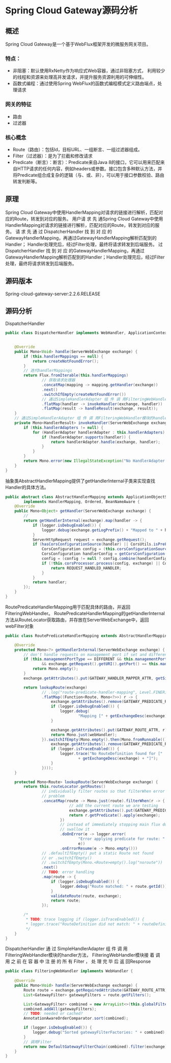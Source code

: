 # Spring Cloud Gateway源码分析

## 概述
Spring Cloud Gateway是一个基于WebFlux框架开发的微服务网关项目。

### 特点：
- 非阻塞：默认使用RxNetty作为响应式Web容器，通过非阻塞方式，
利用较少的线程和资源来处理高并发请求，并提升服务资源利用的可伸缩性。
- 函数式编程：通过使用Spring WebFlux的函数式编程模式定义路由端点，处理请求

### 网关的特征
- 路由
- 过滤器

### 核心概念
- Route（路由）：包括Id，目标URL、一组断言、一组过滤器组成。
- Filter（过滤器）：是为了拦截和修改请求
- Predicate（断言）：断言）：Predicate来自Java 8的接口，它可以用来匹配来自HTTP请求的任何内容，例如headers或参数。接口包含多种默认方法，并将Predicate组合成复杂的逻辑（与、或、非），可以用于接口参数校验、路由转发判断等。



## 原理

Spring Cloud Gateway中使用HandlerMapping对请求的链接进行解析，匹配对应的Route，转发到对应的服务。
用户请 求 先 通Spring Cloud Gateway中使用HandlerMapping对请求的链接进行解析，匹配对应的Route，转发到对应的服务。 
请 求 先 通 过 DispatcherHandler 找 到 对 应 的GatewayHandlerMapping，再通过GatewayHandlerMapping解析匹配到的Handler；
Handler处理完后，经过Filter处理，最终将请求转发到后端服务。
过 DispatcherHandler 找 到 对 应 的GatewayHandlerMapping，再通过GatewayHandlerMapping解析匹配到的Handler；Handler处理完后，经过Filter处理，最终将请求转发到后端服务。

## 源码版本
Spring-cloud-gateway-server:2.2.6.RELEASE


## 源码分析
DispatcherHandler
```java
public class DispatcherHandler implements WebHandler, ApplicationContextAware {

    
    @Override
    public Mono<Void> handle(ServerWebExchange exchange) {
        if (this.handlerMappings == null) {
            return createNotFoundError();
        }
        // 迭代handlerMappings
        return Flux.fromIterable(this.handlerMappings)
                // 获取请求处理器
                .concatMap(mapping -> mapping.getHandler(exchange))
                .next()
                .switchIfEmpty(createNotFoundError())
                // 通过SimpleHandlerAdapter 组 件 调 用FilteringWebHandler模块的handler方法
                .flatMap(handler -> invokeHandler(exchange, handler))
                .flatMap(result -> handleResult(exchange, result));
    }
    // 通过SimpleHandlerAdapter 组 件 调 用FilteringWebHandler模块的handler方法
    private Mono<HandlerResult> invokeHandler(ServerWebExchange exchange, Object handler) {
        if (this.handlerAdapters != null) {
            for (HandlerAdapter handlerAdapter : this.handlerAdapters) {
                if (handlerAdapter.supports(handler)) {
                    return handlerAdapter.handle(exchange, handler);
                }
            }
        }
        return Mono.error(new IllegalStateException("No HandlerAdapter: " + handler));
    }
}

```

抽象类AbstractHandlerMapping提供了getHandlerInternal子类来实现查找Handler的具体方法。

```java
public abstract class AbstractHandlerMapping extends ApplicationObjectSupport
        implements HandlerMapping, Ordered, BeanNameAware {
	@Override
	public Mono<Object> getHandler(ServerWebExchange exchange) {
        // 
		return getHandlerInternal(exchange).map(handler -> {
			if (logger.isDebugEnabled()) {
				logger.debug(exchange.getLogPrefix() + "Mapped to " + handler);
			}
			ServerHttpRequest request = exchange.getRequest();
			if (hasCorsConfigurationSource(handler) || CorsUtils.isPreFlightRequest(request)) {
				CorsConfiguration config = (this.corsConfigurationSource != null ? this.corsConfigurationSource.getCorsConfiguration(exchange) : null);
				CorsConfiguration handlerConfig = getCorsConfiguration(handler, exchange);
				config = (config != null ? config.combine(handlerConfig) : handlerConfig);
				if (!this.corsProcessor.process(config, exchange) || CorsUtils.isPreFlightRequest(request)) {
					return REQUEST_HANDLED_HANDLER;
				}
			}
			return handler;
		});
	}
}
```

RoutePredicateHandlerMapping用于匹配具体的路由，并返回 FilteringWebHandler。
RoutePredicateHandlerMapping的getHandlerInternal方法从RouteLocator获取路由，并存放在ServerWebExchange中，返回webFilter对象
```java
public class RoutePredicateHandlerMapping extends AbstractHandlerMapping {

    @Override
    protected Mono<?> getHandlerInternal(ServerWebExchange exchange) {
        // don't handle requests on management port if set and different than server port
        if (this.managementPortType == DIFFERENT && this.managementPort != null
                && exchange.getRequest().getURI().getPort() == this.managementPort) {
            return Mono.empty();
        }
        exchange.getAttributes().put(GATEWAY_HANDLER_MAPPER_ATTR, getSimpleName());

        return lookupRoute(exchange)
                // .log("route-predicate-handler-mapping", Level.FINER) //name this
                .flatMap((Function<Route, Mono<?>>) r -> {
                    exchange.getAttributes().remove(GATEWAY_PREDICATE_ROUTE_ATTR);
                    if (logger.isDebugEnabled()) {
                        logger.debug(
                                "Mapping [" + getExchangeDesc(exchange) + "] to " + r);
                    }

                    exchange.getAttributes().put(GATEWAY_ROUTE_ATTR, r);
                    return Mono.just(webHandler);
                }).switchIfEmpty(Mono.empty().then(Mono.fromRunnable(() -> {
                    exchange.getAttributes().remove(GATEWAY_PREDICATE_ROUTE_ATTR);
                    if (logger.isTraceEnabled()) {
                        logger.trace("No RouteDefinition found for ["
                                + getExchangeDesc(exchange) + "]");
                    }
                })));
    }

    protected Mono<Route> lookupRoute(ServerWebExchange exchange) {
        return this.routeLocator.getRoutes()
                // individually filter routes so that filterWhen error delaying is not a
                // problem
                .concatMap(route -> Mono.just(route).filterWhen(r -> {
                            // add the current route we are testing
                            exchange.getAttributes().put(GATEWAY_PREDICATE_ROUTE_ATTR, r.getId());
                            return r.getPredicate().apply(exchange);
                        })
                        // instead of immediately stopping main flux due to error, log and
                        // swallow it
                        .doOnError(e -> logger.error(
                                "Error applying predicate for route: " + route.getId(),
                                e))
                        .onErrorResume(e -> Mono.empty()))
                // .defaultIfEmpty() put a static Route not found
                // or .switchIfEmpty()
                // .switchIfEmpty(Mono.<Route>empty().log("noroute"))
                .next()
                // TODO: error handling
                .map(route -> {
                    if (logger.isDebugEnabled()) {
                        logger.debug("Route matched: " + route.getId());
                    }
                    validateRoute(route, exchange);
                    return route;
                });

        /*
         * TODO: trace logging if (logger.isTraceEnabled()) {
         * logger.trace("RouteDefinition did not match: " + routeDefinition.getId()); }
         */
    }
}
```

DispatcherHandler 通 过 SimpleHandlerAdapter 组 件 调 用FilteringWebHandler模块的handler方法，
FilteringWebHandler模块接 着 调 用 之 前 在 容 器 中 注 册 的 所 有 Filter ， 处 理 完 毕 后 返 回Response


```java
public class FilteringWebHandler implements WebHandler {
    
	@Override
	public Mono<Void> handle(ServerWebExchange exchange) {
		Route route = exchange.getRequiredAttribute(GATEWAY_ROUTE_ATTR);
		List<GatewayFilter> gatewayFilters = route.getFilters();

		List<GatewayFilter> combined = new ArrayList<>(this.globalFilters);
		combined.addAll(gatewayFilters);
		// TODO: needed or cached?
		AnnotationAwareOrderComparator.sort(combined);

		if (logger.isDebugEnabled()) {
			logger.debug("Sorted gatewayFilterFactories: " + combined);
		}
        // 调用Filter
		return new DefaultGatewayFilterChain(combined).filter(exchange);
	}
}
```








